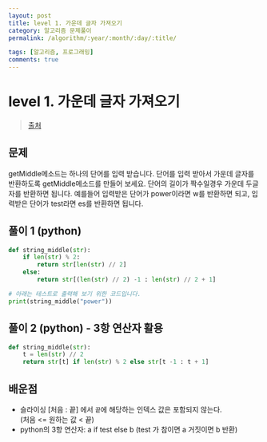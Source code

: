 ```yaml
---
layout: post
title: level 1. 가운데 글자 가져오기
category: 알고리즘 문제풀이
permalink: /algorithm/:year/:month/:day/:title/

tags: [알고리즘, 프로그래밍]
comments: true
---
```

# level 1. 가운데 글자 가져오기
> [출처](http://tryhelloworld.co.kr/challenge_codes/83)

## 문제
getMiddle메소드는 하나의 단어를 입력 받습니다. 단어를 입력 받아서 가운데 글자를 반환하도록 getMiddle메소드를 만들어 보세요. 단어의 길이가 짝수일경우 가운데 두글자를 반환하면 됩니다.
예를들어 입력받은 단어가 power이라면 w를 반환하면 되고, 입력받은 단어가 test라면 es를 반환하면 됩니다.

## 풀이 1 (python)  
```python
def string_middle(str):
    if len(str) % 2:
        return str[len(str) // 2]
    else:
        return str[(len(str) // 2) -1 : len(str) // 2 + 1]

# 아래는 테스트로 출력해 보기 위한 코드입니다.
print(string_middle("power"))
```
## 풀이 2 (python) - 3항 연산자 활용
```python
def string_middle(str):
    t = len(str) // 2
    return str[t] if len(str) % 2 else str[t -1 : t + 1]
```


## 배운점
- 슬라이싱 [처음 : 끝] 에서 `끝`에 해당하는 인덱스 값은 포함되지 않는다.   
  (처음 <= 원하는 값 < 끝)
- python의 3항 연산자: a if test else b (test 가 참이면 a 거짓이면 b 반환)
